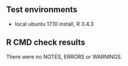 ## Test environments
* local ubuntu 17.10 install, R 3.4.3

## R CMD check results
There were no NOTES, ERRORS or WARNINGS.
